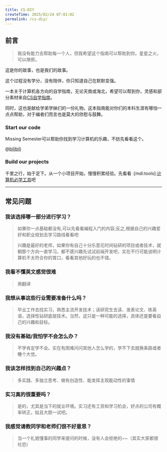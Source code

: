 ```yaml
---
title: CS-DIY
createTime: 2025/02/24 07:01:02
permalink: /cs-diy/
---
```


## 前言

> 我没有能力去帮助每一个人，但我希望这个指南可以帮助到你。星星之火，可以燎原。

这是你的故事，也是我们的故事。

这个过程没有学分，没有陪伴，你只知道自己在默默变强。

一本关于计算机各方向的自学指南，无论天南或海北，希望可以帮到你，灵感和部分素材来自[CS自学指南](https://csdiy.wiki/)。

同时，这也是献给学弟学妹们的一份礼物。这本指南能对你们的本科生涯有哪怕一点点帮助，对于编者们而言也是莫大的欣慰与鼓舞。

<RepoCard repo="pkuflyingpig/cs-self-learning/"></RepoCard>

### Start our code

Missing Semester可以帮助你找到学习计算机的乐趣，不妨先看看这个。

@[bilibili](BV1Eo4y1d7KZ)

### Build our projects

千里之行，始于足下。从一个小项目开始，慢慢积累经验。先看看 :[mdi:tools]:[计算机必学工具](/csdiy/tools-must/)吧

---

## 常见问题

### 我该选择哪一部分进行学习？

> 如果你一点基础都没有,可以先看看编程入门的内容;反之,根据自己的兴趣爱好和职业规划去学习路线看看吧
> 
> 兴趣是最好的老师，如果你有自己十分乐意花时间钻研的项目或者技术，就朝那个方向一直学习。都不感兴趣先试试前端开发吧，实在不行可能说明计算机不太符合你的胃口，看看其他好玩的也不错。

### 我看不懂英文感觉很难

> 用翻译

### 我想从事这些行业需要准备什么吗？

> 毕业工作去找实习，熟悉主流开发技术；读研究生去读、发表论文、练英语，选择性钻研底层技术。当然，这只是一种可能的选择，具体还是要看自己的兴趣和目标。

### 我没有基础/我怕学不会怎么办？

> 不学肯定学不会。实在有困难问问其他人怎么学的，学不下去就换条路或者睡个大觉。

### 我该怎样找到自己的兴趣点？

> 多实践、多独立思考、做有创造性、能发挥主观能动性的事情


### 实习真的很重要吗？

> 是的，尤其是当下的就业环境。实习还有工资和学习机会，好点的公司有概率转正，姑且大胆一试吧。


### 我感觉请教同学和老师们很不好意思？

> 当一个礼貌懂事的同学来提问的时候，没有人会拒绝的~~（其实大家都很社恐）
